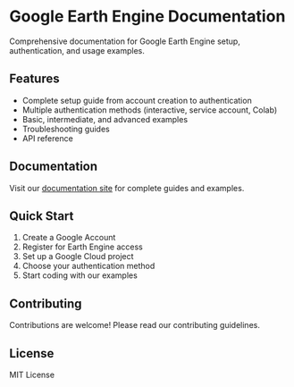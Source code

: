 # Google Earth Engine Documentation

Comprehensive documentation for Google Earth Engine setup, authentication, and usage examples.

## Features

- Complete setup guide from account creation to authentication
- Multiple authentication methods (interactive, service account, Colab)
- Basic, intermediate, and advanced examples
- Troubleshooting guides
- API reference

## Documentation

Visit our [documentation site](https://gee-documentation.readthedocs.io/) for complete guides and examples.

## Quick Start

1. Create a Google Account
2. Register for Earth Engine access
3. Set up a Google Cloud project
4. Choose your authentication method
5. Start coding with our examples

## Contributing

Contributions are welcome! Please read our contributing guidelines.

## License

MIT License

